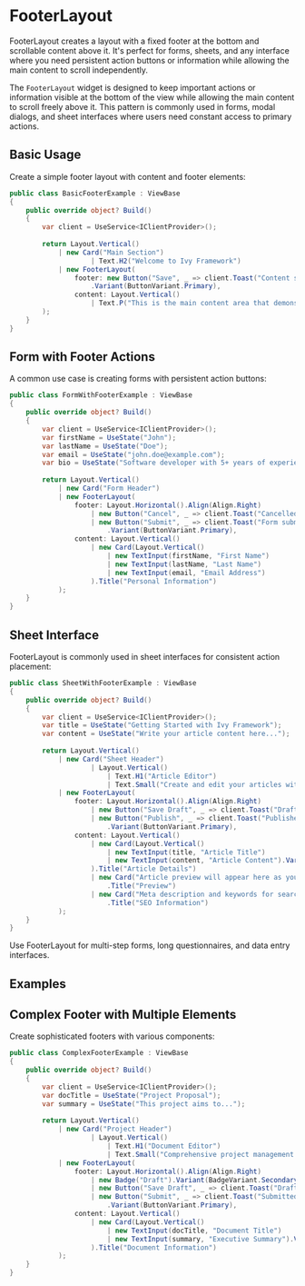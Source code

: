 # FooterLayout

<Ingress>
FooterLayout creates a layout with a fixed footer at the bottom and scrollable content above it. It's perfect for forms, sheets, and any interface where you need persistent action buttons or information while allowing the main content to scroll independently.
</Ingress>

The `FooterLayout` widget is designed to keep important actions or information visible at the bottom of the view while allowing the main content to scroll freely above it. This pattern is commonly used in forms, modal dialogs, and sheet interfaces where users need constant access to primary actions.

## Basic Usage

Create a simple footer layout with content and footer elements:

```csharp demo-tabs
public class BasicFooterExample : ViewBase
{
    public override object? Build()
    {
        var client = UseService<IClientProvider>();
        
        return Layout.Vertical()
            | new Card("Main Section")
                    | Text.H2("Welcome to Ivy Framework")
            | new FooterLayout(
                footer: new Button("Save", _ => client.Toast("Content saved!"))
                    .Variant(ButtonVariant.Primary),
                content: Layout.Vertical()
                    | Text.P("This is the main content area that demonstrates how content can scroll independently above the footer.")
        );
    }
}
```

## Form with Footer Actions

A common use case is creating forms with persistent action buttons:

```csharp demo-tabs
public class FormWithFooterExample : ViewBase
{
    public override object? Build()
    {
        var client = UseService<IClientProvider>();
        var firstName = UseState("John");
        var lastName = UseState("Doe");
        var email = UseState("john.doe@example.com");
        var bio = UseState("Software developer with 5+ years of experience...");
        
        return Layout.Vertical()
            | new Card("Form Header")
            | new FooterLayout(
                footer: Layout.Horizontal().Align(Align.Right)
                    | new Button("Cancel", _ => client.Toast("Cancelled"))
                    | new Button("Submit", _ => client.Toast("Form submitted"))
                        .Variant(ButtonVariant.Primary),
                content: Layout.Vertical()
                    | new Card(Layout.Vertical()
                        | new TextInput(firstName, "First Name")
                        | new TextInput(lastName, "Last Name")
                        | new TextInput(email, "Email Address")
                    ).Title("Personal Information")
            );
    }
}
```

## Sheet Interface

FooterLayout is commonly used in sheet interfaces for consistent action placement:

```csharp demo-tabs
public class SheetWithFooterExample : ViewBase
{
    public override object? Build()
    {
        var client = UseService<IClientProvider>();
        var title = UseState("Getting Started with Ivy Framework");
        var content = UseState("Write your article content here...");
        
        return Layout.Vertical()
            | new Card("Sheet Header")
                    | Layout.Vertical()
                        | Text.H1("Article Editor")
                        | Text.Small("Create and edit your articles with ease").Color(Colors.Gray)
            | new FooterLayout(
                footer: Layout.Horizontal().Align(Align.Right)
                    | new Button("Save Draft", _ => client.Toast("Draft saved"))
                    | new Button("Publish", _ => client.Toast("Published!"))
                        .Variant(ButtonVariant.Primary),
                content: Layout.Vertical()
                    | new Card(Layout.Vertical()
                        | new TextInput(title, "Article Title")
                        | new TextInput(content, "Article Content").Variant(TextInputs.Textarea)
                    ).Title("Article Details")
                    | new Card("Article preview will appear here as you type...")
                        .Title("Preview")
                    | new Card("Meta description and keywords for search engines...")
                        .Title("SEO Information")
            );
    }
}
```

<Callout type="tip">
Use FooterLayout for multi-step forms, long questionnaires, and data entry interfaces.
</Callout>

<WidgetDocs Type="Ivy.FooterLayout" SourceUrl="https://github.com/Ivy-Interactive/Ivy-Framework/blob/main/Ivy/Widgets/Layouts/FooterLayout.cs"/>

## Examples

## Complex Footer with Multiple Elements

Create sophisticated footers with various components:

```csharp demo-tabs
public class ComplexFooterExample : ViewBase
{
    public override object? Build()
    {
        var client = UseService<IClientProvider>();
        var docTitle = UseState("Project Proposal");
        var summary = UseState("This project aims to...");
        
        return Layout.Vertical()
            | new Card("Project Header")
                    | Layout.Vertical()
                        | Text.H1("Document Editor")
                        | Text.Small("Comprehensive project management tool").Color(Colors.Gray)
            | new FooterLayout(
                footer: Layout.Horizontal().Align(Align.Right)
                    | new Badge("Draft").Variant(BadgeVariant.Secondary)
                    | new Button("Save Draft", _ => client.Toast("Draft saved"))
                    | new Button("Submit", _ => client.Toast("Submitted for review"))
                        .Variant(ButtonVariant.Primary),
                content: Layout.Vertical()
                    | new Card(Layout.Vertical()
                        | new TextInput(docTitle, "Document Title")
                        | new TextInput(summary, "Executive Summary").Variant(TextInputs.Textarea)
                    ).Title("Document Information")
            );
    }
}
```
